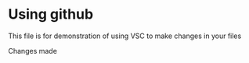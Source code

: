 # Using github
This file is for demonstration of using VSC to make changes in your files

Changes made